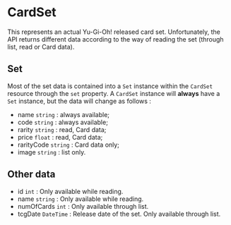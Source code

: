 # CardSet

This represents an actual Yu-Gi-Oh! released card set. Unfortunately, the API returns
different data according to the way of reading the set (through list, read or Card data).

## Set

Most of the set data is contained into a `Set` instance within the `CardSet` resource
through the `set` property. A `CardSet` instance will **always** have a `Set` instance,
but the data will change as follows :

- name `string` : always available;
- code `string` : always available;
- rarity `string` : read, Card data;
- price `float` : read, Card data;
- rarityCode `string` : Card data only;
- image `string` : list only.

## Other data

- id `int` : Only available while reading.
- name `string` : Only available while reading.
- numOfCards `int` : Only available through list.
- tcgDate `DateTime` : Release date of the set. Only available through list. 